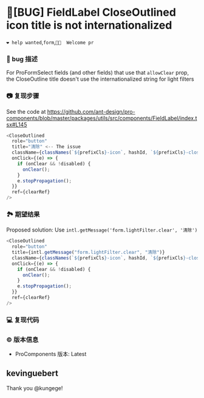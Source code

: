 # 🐛[BUG] FieldLabel CloseOutlined icon title is not internationalized

`❤️ help wanted`,`form`,`👏🏻  Welcome pr`

### 🐛 bug 描述

For ProFormSelect fields (and other fields) that use that `allowClear` prop, the CloseOutline title doesn't use the internationalized string for light filters

### 📷 复现步骤

See the code at https://github.com/ant-design/pro-components/blob/master/packages/utils/src/components/FieldLabel/index.tsx#L145

```js
<CloseOutlined
  role="button"
  title="清除" <-- The issue
  className={classNames(`${prefixCls}-icon`, hashId, `${prefixCls}-close`)}
  onClick={(e) => {
    if (onClear && !disabled) {
      onClear();
    }
    e.stopPropagation();
  }}
  ref={clearRef}
/>
```

### 🏞 期望结果

Proposed solution: Use `intl.getMessage('form.lightFilter.clear', '清除')`

```js
<CloseOutlined
  role="button"
  title={intl.getMessage("form.lightFilter.clear", "清除")}
  className={classNames(`${prefixCls}-icon`, hashId, `${prefixCls}-close`)}
  onClick={(e) => {
    if (onClear && !disabled) {
      onClear();
    }
    e.stopPropagation();
  }}
  ref={clearRef}
/>
```

### 💻 复现代码

<!--
提供可复现的代码，仓库，或线上示例
-->

### © 版本信息

- ProComponents 版本: Latest

## kevinguebert

Thank you @kungege!

